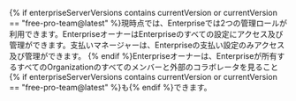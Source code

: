 {% if enterpriseServerVersions contains currentVersion or currentVersion == "free-pro-team@latest" %}現時点では、Enterpriseでは2つの管理ロールが利用できます。EnterpriseオーナーはEnterpriseのすべての設定にアクセス及び管理ができます。支払いマネージャーは、Enterpriseの支払い設定のみアクセス及び管理ができます。 {% endif %}Enterpriseオーナーは、Enterpriseが所有するすべてのOrganizationのすべてのメンバーと外部のコラボレータを見ること{% if enterpriseServerVersions contains currentVersion or currentVersion == "free-pro-team@latest" %}も{% endif %}できます。

